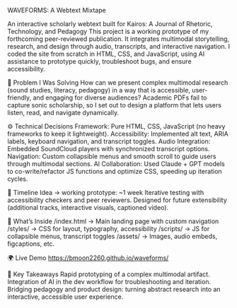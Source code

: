 WAVEFORMS: A Webtext Mixtape

An interactive scholarly webtext built for Kairos: A Journal of Rhetoric, Technology, and Pedagogy
This project is a working prototype of my forthcoming peer-reviewed publication. It integrates multimodal storytelling, research, and design through audio, transcripts, and interactive navigation. I coded the site from scratch in HTML, CSS, and JavaScript, using AI assistance to prototype quickly, troubleshoot bugs, and ensure accessibility.

🎯 Problem I Was Solving
How can we present complex multimodal research (sound studies, literacy, pedagogy) in a way that is accessible, user-friendly, and engaging for diverse audiences? Academic PDFs fail to capture sonic scholarship, so I set out to design a platform that lets users listen, read, and navigate dynamically.

⚙️ Technical Decisions
Framework: Pure HTML, CSS, JavaScript (no heavy frameworks to keep it lightweight).
Accessibility: Implemented alt text, ARIA labels, keyboard navigation, and transcript toggles.
Audio Integration: Embedded SoundCloud players with synchronized transcript options.
Navigation: Custom collapsible menus and smooth scroll to guide users through multimodal sections.
AI Collaboration: Used Claude + GPT models to co-write/refactor JS functions and optimize CSS, speeding up iteration cycles.

🚀 Timeline
Idea → working prototype: ~1 week
Iterative testing with accessibility checkers and peer reviewers.
Designed for future extensibility (additional tracks, interactive visuals, captioned video).

📂 What’s Inside
/index.html → Main landing page with custom navigation
/styles/ → CSS for layout, typography, accessibility
/scripts/ → JS for collapsible menus, transcript toggles
/assets/ → Images, audio embeds, figcaptions, etc.

🌍 Live Demo
https://bmoon2260.github.io/waveforms/

🔑 Key Takeaways
Rapid prototyping of a complex multimodal artifact.
Integration of AI in the dev workflow for troubleshooting and iteration.
Bridging pedagogy and product design: turning abstract research into an interactive, accessible user experience.
